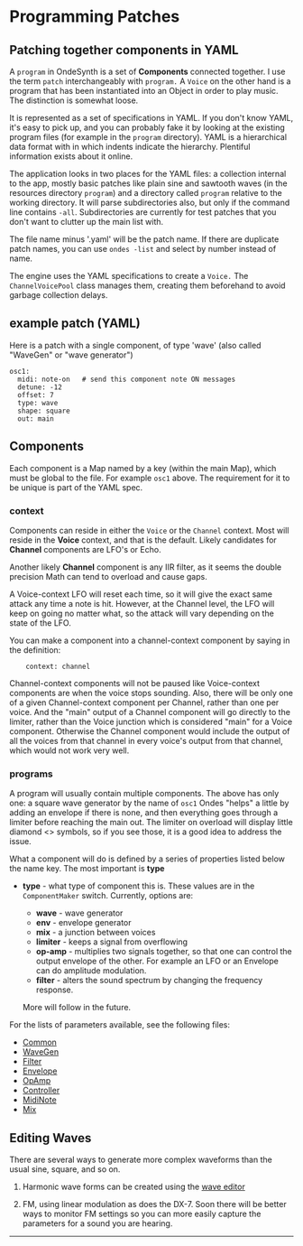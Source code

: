 
# Programming Patches

## Patching together components in YAML

 A `program` in OndeSynth is a set of **Components** connected together. I use the term `patch` interchangeably with `program.` A `Voice` on the other hand is a program that has been instantiated into an Object in order to play music. The distinction is somewhat loose. 
 
 It is represented as a set of specifications in YAML. If you don't know YAML, it's easy to pick up, and you can probably fake it by looking at the existing program files (for example in the `program` directory). YAML is a hierarchical data format with in which indents indicate the hierarchy. Plentiful information exists about it online. 
 
 The application looks in two places for the YAML files: a collection internal to the app, mostly basic patches like plain sine and sawtooth waves (in the resources directory `program`) and a directory called `program` relative to the working directory. It will parse subdirectories also, but only if the command line contains `-all`. Subdirectories are currently for test patches that you don't want to clutter up the main list with.
 
 The file name minus '.yaml' will be the patch name. If there are duplicate patch names, you can use `ondes -list` and select by number instead of name.
 
The engine uses the YAML specifications to create a `Voice.` The `ChannelVoicePool` class manages them, creating them beforehand to avoid garbage collection delays. 
 
## example patch (YAML) 
Here is a patch with a single component, of type 'wave' (also called "WaveGen" or "wave generator")
 ```
 osc1:
   midi: note-on   # send this component note ON messages
   detune: -12
   offset: 7 
   type: wave
   shape: square
   out: main
```

## Components 
Each component is a Map named by a key (within the main Map), which must be global to the file. For example `osc1` above. The requirement for it to be unique is part of the YAML spec.
 
### context

Components can reside in either the `Voice` or the `Channel` context. Most will reside in the **Voice** context, and that is the default. Likely candidates for **Channel** components are LFO's or Echo.
 
Another likely **Channel** component is any IIR filter, as it seems the double precision Math can tend to overload and cause gaps.  
  
 A Voice-context LFO will reset each time, so it will give the exact same attack any time a note is hit. However, at the Channel level, the LFO will keep on going no matter what, so the attack will vary depending on the state of the LFO. 
 
You can make a component into a channel-context component by saying in the definition: 
 
        context: channel
        
Channel-context components will not be paused like Voice-context components are when the voice stops sounding. Also, there will be only one of a given Channel-context component per Channel, rather than one per voice. And the "main" output of a Channel component will go directly to the limiter, rather than the Voice junction which is considered "main" for a Voice component. Otherwise the Channel component would include the output of all the voices from that channel in every voice's output from that channel, which would not work very well.  
    
### programs        
 
A program will usually contain multiple components. The above has only one: a square wave generator by the name of `osc1` Ondes "helps" a little by adding an envelope if there is none, and then everything goes through a limiter before reaching the main out. The limiter on overload will display little diamond <> symbols, so if you see those, it is a good idea to address the issue. 

What a component will do is defined by a series of properties listed below the name key. The most important is **type**

 - **type** - what type of component this is.  These values are in the `ComponentMaker` switch. Currently, options are:
    - **wave**  - wave generator
    - **env** - envelope generator
    - **mix** - a junction between voices
    - **limiter** - keeps a signal from overflowing
    - **op-amp** - multiplies two signals together, so that one can control the output envelope of the other. For example an LFO or an Envelope can do amplitude modulation.
    - **filter** - alters the sound spectrum by changing the frequency response.
    
   More will follow in the future.
   
For the lists of parameters available, see the following files:

 - [Common](Common.md)
 - [WaveGen](WaveGen.md)
 - [Filter](Filter.md)  
 - [Envelope](Envelope.md)
 - [OpAmp](OpAmp.md)
 - [Controller](Controller.md)
 - [MidiNote](MidiNote.md)
 - [Mix](Mix.md)


## Editing Waves 

There are several ways to generate more complex waveforms than the usual sine, square, and so on. 

1. Harmonic wave forms can be created using the [wave editor](WaveEditor.md)

1. FM, using linear modulation as does the DX-7. Soon there will be better ways to monitor FM settings so you can more easily capture the parameters for a sound you are hearing. 

    
 ----
 
       
    
   
 




